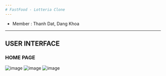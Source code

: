 ```yaml
---
# FastFood - Lotteria Clone
---
```

* Member : Thanh Dat, Dang Khoa
---
## USER INTERFACE

### HOME PAGE
![image](https://user-images.githubusercontent.com/71086168/210132112-21019449-4995-48f2-9925-bce0ac3cab42.png)
![image](https://user-images.githubusercontent.com/71086168/210132113-347d883f-4ed5-42f1-a558-fc89fb405e7b.png)
![image](https://user-images.githubusercontent.com/71086168/210132114-dcb2e189-4b00-4844-9dc6-e8f7d3b60b60.png)
